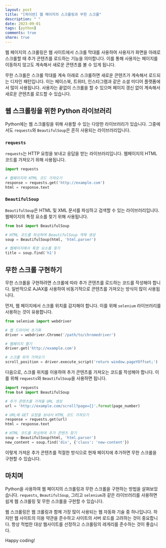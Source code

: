 ```yaml
---
layout: post
title: "[파이썬] 웹 페이지의 스크롤링과 무한 스크롤"
description: " "
date: 2023-09-01
tags: [python]
comments: true
share: true
---
```


웹 페이지의 스크롤링은 웹 사이트에서 스크롤 막대를 사용하여 사용자가 화면을 아래로 스크롤할 때 추가 콘텐츠를 로드하는 기능을 의미합니다. 이를 통해 사용자는 페이지를 이동하지 않고도 계속해서 새로운 콘텐츠를 볼 수 있게 됩니다.

무한 스크롤은 스크롤 막대를 계속 아래로 스크롤하면 새로운 콘텐츠가 계속해서 로드되는 디자인 패턴입니다. 이는 페이스북, 트위터, 인스타그램과 같은 소셜 미디어 플랫폼에서 많이 사용됩니다. 사용자는 끝없이 스크롤을 할 수 있으며 페이지 갱신 없이 계속해서 새로운 콘텐츠를 로드할 수 있습니다.

## 웹 스크롤링을 위한 Python 라이브러리

Python에는 웹 스크롤링을 위해 사용할 수 있는 다양한 라이브러리가 있습니다. 그중에서도 `requests`와 `BeautifulSoup`은 흔히 사용되는 라이브러리입니다.

### `requests`

`requests`는 HTTP 요청을 보내고 응답을 받는 라이브러리입니다. 웹페이지의 HTML 코드를 가져오기 위해 사용됩니다.

```python
import requests

# 웹페이지의 HTML 코드 가져오기
response = requests.get('http://example.com')
html = response.text
```

### `BeautifulSoup`

`BeautifulSoup`은 HTML 및 XML 문서를 파싱하고 검색할 수 있는 라이브러리입니다. 웹페이지의 특정 요소를 찾기 위해 사용됩니다.

```python
from bs4 import BeautifulSoup

# HTML 코드를 파싱하여 BeautifulSoup 객체 생성
soup = BeautifulSoup(html, 'html.parser')

# 웹페이지에서 특정 요소를 찾기
title = soup.find('h1')
```

## 무한 스크롤 구현하기

무한 스크롤을 구현하려면 스크롤에 따라 추가 콘텐츠를 로드하는 코드를 작성해야 합니다. 일반적으로 AJAX를 사용하여 비동기적으로 콘텐츠를 가져오는 방식이 많이 사용됩니다.

먼저, 웹 페이지에서 스크롤 위치를 감지해야 합니다. 이를 위해 `selenium` 라이브러리를 사용하는 것이 유용합니다.

```python
from selenium import webdriver

# 웹 드라이버 초기화
driver = webdriver.Chrome('/path/to/chromedriver')

# 웹페이지 열기
driver.get('http://example.com')

# 스크롤 위치 가져오기
scroll_position = driver.execute_script('return window.pageYOffset;')
```

다음으로, 스크롤 위치를 이용하여 추가 콘텐츠를 가져오는 코드를 작성해야 합니다. 이를 위해 `requests`와 `BeautifulSoup`을 사용하면 됩니다.

```python
import requests
from bs4 import BeautifulSoup

# 추가 콘텐츠를 가져올 URL 생성
url = 'http://example.com/scroll?page={}'.format(page_number)

# URL에 GET 요청을 보내서 HTML 코드 가져오기
response = requests.get(url)
html = response.text

# HTML 코드를 파싱하여 추가 콘텐츠 찾기
soup = BeautifulSoup(html, 'html.parser')
new_content = soup.find('div', {'class': 'new-content'})
```

이렇게 가져온 추가 콘텐츠를 적절한 방식으로 현재 페이지에 추가하면 무한 스크롤을 구현할 수 있습니다.

## 마치며

Python을 사용하여 웹 페이지의 스크롤링과 무한 스크롤을 구현하는 방법을 살펴보았습니다. `requests`, `BeautifulSoup`, 그리고 `selenium`과 같은 라이브러리를 사용하면 쉽게 웹 스크롤링 및 무한 스크롤을 구현할 수 있습니다.

웹 스크롤링은 웹 크롤링과 함께 가장 많이 사용되는 웹 자동화 기술 중 하나입니다. 하지만 웹 사이트의 이용 약관을 준수하고 사이트의 서버 로드를 고려하는 것이 중요합니다. 항상 적법한 대상 웹사이트를 선정하고 스크롤링의 레게리를 준수하는 것이 좋습니다.

Happy coding!